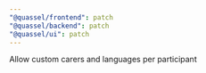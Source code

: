 ```yaml
---
"@quassel/frontend": patch
"@quassel/backend": patch
"@quassel/ui": patch
---
```


Allow custom carers and languages per participant
